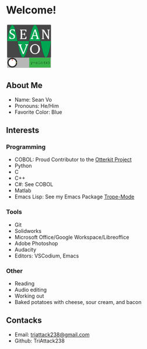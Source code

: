 # Welcome!

<img src="https://github.com/TriAttack238/TriAttack238/blob/main/Vo_B_Logo(2).jpg"  width="25%" height="25%">

## About Me
- Name: Sean Vo
- Pronouns: He/Him
- Favorite Color: Blue

## Interests

### Programming

- COBOL: Proud Contributor to the [Otterkit Project](https://github.com/otterkit)
- Python
- C
- C++
- C#: See COBOL
- Matlab
- Emacs Lisp: See my Emacs Package [Trope-Mode](https://github.com/TriAttack238/trope-mode)

### Tools

- Git
- Solidworks
- Microsoft Office/Google Workspace/Libreoffice
- Adobe Photoshop
- Audacity
- Editors: VSCodium, Emacs

### Other

- Reading
- Audio editing
- Working out
- Baked potatoes with cheese, sour cream, and bacon

## Contacks

- Email: triattack238@gmail.com
- Github: TriAttack238

<!--
**TriAttack238/TriAttack238** is a ✨ _special_ ✨ repository because its `README.md` (this file) appears on your GitHub profile.

Here are some ideas to get you started:

- 🔭 I’m currently working on ...
- 🌱 I’m currently learning ...
- 👯 I’m looking to collaborate on ...
- 🤔 I’m looking for help with ...
- 💬 Ask me about ...
- 📫 How to reach me: ...
- 😄 Pronouns: ...
- ⚡ Fun fact: ...
-->
